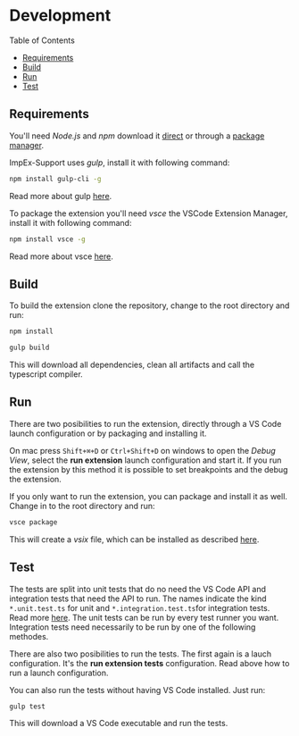 # Development

Table  of Contents

* [Requirements](#requirements)
* [Build](#build)
* [Run](#run)
* [Test](#test)

## Requirements

You'll need _Node.js_ and _npm_ download it [direct](https://nodejs.org/) or through a [package manager](https://nodejs.org/en/download/package-manager/).

ImpEx-Support uses _gulp_, install it with following command:

```bash
npm install gulp-cli -g
```

Read more about gulp [here](https://gulpjs.com).

To package the extension you'll need _vsce_ the VSCode Extension Manager, install it with following command:

```bash
npm install vsce -g
```

Read more about vsce [here](https://code.visualstudio.com/docs/extensions/publish-extension).

## Build

To build the extension clone the repository, change to the root directory and run:

```bash
npm install

gulp build
```

This will download all dependencies, clean all artifacts and call the typescript compiler.

## Run

There are two posibilities to run the extension, directly through a VS Code launch configuration or by packaging and installing it.

On mac press `Shift+⌘+D` or `Ctrl+Shift+D` on windows to open the _Debug View_, select the **run extension** launch configuration and start it. If you run the extension by this method it is possible to set breakpoints and the debug the extension.

If you only want to run the extension, you can package and install it as well. Change in to the root directory and run:

```bash
vsce package
```

This will create a _vsix_ file, which can be installed as described [here](../README.md#installation).

## Test

The tests are split into unit tests that do no need the VS Code API and integration tests that need the API to run. The names indicate the kind `*.unit.test.ts` for unit and `*.integration.test.ts`for integration tests. Read more [here](https://code.visualstudio.com/docs/extensions/testing-extensions). The unit tests can be run by every test runner you want. Integration tests need necessarily to be run by one of the following methodes.

There are also two posibilities to run the tests. The first again is a lauch configuration. It's the **run extension tests** configuration. Read above how to run a launch configuration.

You can also run the tests without having VS Code installed. Just run:

```bash
gulp test
```

This will download a VS Code executable and run the tests.
